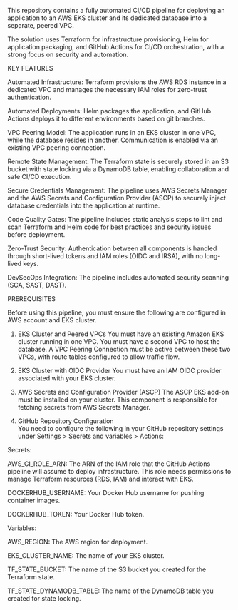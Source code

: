 This repository contains a fully automated CI/CD pipeline for deploying an application to an AWS EKS cluster and its dedicated database into a separate, peered VPC.

The solution uses Terraform for infrastructure provisioning, Helm for application packaging, and GitHub Actions for CI/CD orchestration, with a strong focus on security and automation.

KEY FEATURES

Automated Infrastructure: Terraform provisions the AWS RDS instance in a dedicated VPC and manages the necessary IAM roles for zero-trust authentication.

Automated Deployments: Helm packages the application, and GitHub Actions deploys it to different environments based on git branches.

VPC Peering Model: The application runs in an EKS cluster in one VPC, while the database resides in another. Communication is enabled via an existing VPC peering connection.

Remote State Management: The Terraform state is securely stored in an S3 bucket with state locking via a DynamoDB table, enabling collaboration and safe CI/CD execution.

Secure Credentials Management: The pipeline uses AWS Secrets Manager and the AWS Secrets and Configuration Provider (ASCP) to securely inject database credentials into the application at runtime.

Code Quality Gates: The pipeline includes static analysis steps to lint and scan Terraform and Helm code for best practices and security issues before deployment.

Zero-Trust Security: Authentication between all components is handled through short-lived tokens and IAM roles (OIDC and IRSA), with no long-lived keys. 

DevSecOps Integration: The pipeline includes automated security scanning (SCA, SAST, DAST).

PREREQUISITES

Before using this pipeline, you must ensure the following are configured in AWS account and EKS cluster. 

1. EKS Cluster and Peered VPCs
You must have an existing Amazon EKS cluster running in one VPC.
You must have a second VPC to host the database.
A VPC Peering Connection must be active between these two VPCs, with route tables configured to allow traffic flow.

2. EKS Cluster with OIDC Provider
You must have an IAM OIDC provider associated with your EKS cluster.

3. AWS Secrets and Configuration Provider (ASCP)
The ASCP EKS add-on must be installed on your cluster. This component is responsible for fetching secrets from AWS Secrets Manager.

4. GitHub Repository Configuration  
You need to configure the following in your GitHub repository settings under Settings > Secrets and variables > Actions:

Secrets:

AWS_CI_ROLE_ARN: The ARN of the IAM role that the GitHub Actions pipeline will assume to deploy infrastructure. This role needs permissions to manage Terraform resources (RDS, IAM) and interact with EKS. 

DOCKERHUB_USERNAME: Your Docker Hub username for pushing container images.	

DOCKERHUB_TOKEN: Your Docker Hub token.	

Variables:

AWS_REGION: The AWS region for deployment.

EKS_CLUSTER_NAME: The name of your EKS cluster.

TF_STATE_BUCKET: The name of the S3 bucket you created for the Terraform state.

TF_STATE_DYNAMODB_TABLE: The name of the DynamoDB table you created for state locking.
